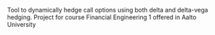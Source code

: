 Tool to dynamically hedge call options using both delta and delta-vega hedging. Project for course Financial Engineering 1 offered in Aalto University
